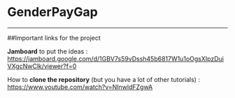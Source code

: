 # GenderPayGap

---------
##Important links for the project

**Jamboard** to put the ideas : https://jamboard.google.com/d/1GBV7s59vDssh45b6817W1u1oOgsXIpzDuiVXgcNwClk/viewer?f=0

How to **clone the repository** (but you have a lot of other tutorials) : https://www.youtube.com/watch?v=NInwldFZgwA
